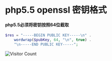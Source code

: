 # php5.5 openssl 密钥格式

#### php5.5必须将密钥按照64位截取

```php
$res = "-----BEGIN PUBLIC KEY-----\n" .
    wordwrap($pubKey, 64, "\n", true) .
    "\n-----END PUBLIC KEY-----";
```

![Visitor Count](https://profile-counter.glitch.me/brotherbigbao/count.svg)